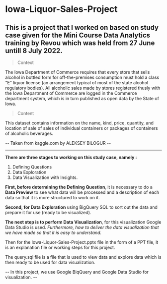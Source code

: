 # Iowa-Liquor-Sales-Project
This is a project that I worked on based on study case given for the Mini Course Data Analytics training by Revou which was held from 27 June untill 8 July 2022.
-----------------------------------------------------------------------------------
> Context

The Iowa Department of Commerce requires that every store that sells alcohol in bottled form for off-the-premises consumption must hold a class "E" liquor license (an arrangement typical of most of the state alcohol regulatory bodies). All alcoholic sales made by stores registered thusly with the Iowa Department of Commerce are logged in the Commerce department system, which is in turn published as open data by the State of Iowa.

> Content

This dataset contains information on the name, kind, price, quantity, and location of sale of sales of individual containers or packages of containers of alcoholic beverages.

-- Taken from kaggle.com by ALEKSEY BILOGUR --

-----------------------------------------------------------------------------------

**There are three stages to working on this study case, namely :**
1.  Defining Questions
2.  Data Exploration
3.  Data Visualization with Insights.

**First, before determining the Defining Question**, it is necessary to do a **Data Preview** to see what data will be processed and a description of each data so that it is more structured to work on it.

**Second, for Data Exploration** using BigQuery SQL to sort out the data and prepare it for use (ready to be visualized).

**The next step is to perform Data Visualization**, for this visualization Google Data Studio is used.
*Furthermore, how to deliver the data visualization that we have made so that it is easy to understand.*

Then for the Iowa-Liquor-Sales-Project.pptx file in the form of a PPT file, it is an explanation file or working steps for this project.

The query.sql file is a file that is used to view data and explore data which is then ready to be used for data visualization.

-- In this project, we use Google BiqQuery and Google Data Studio for visualization. --
